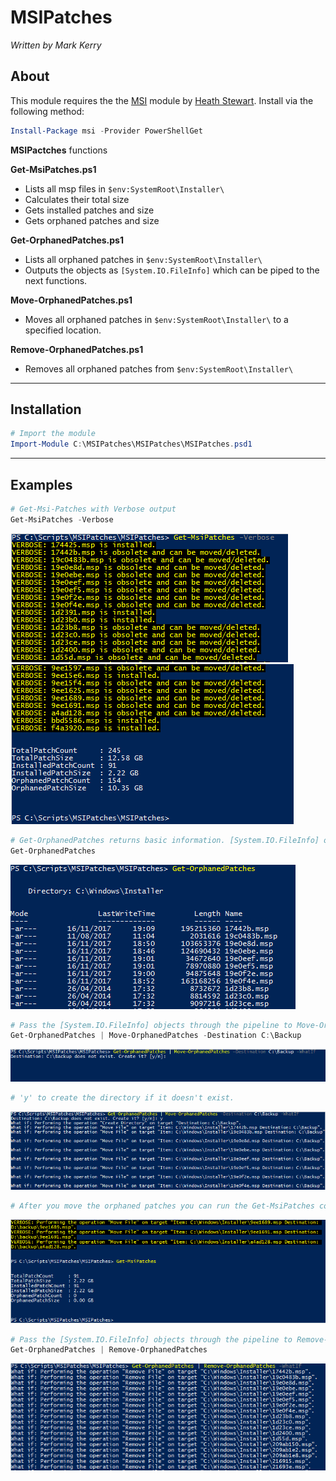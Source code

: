 # MSIPatches
*Written by Mark Kerry*

## About
This module requires the the [MSI](https://github.com/heaths/psmsi) module by [Heath Stewart](https://github.com/heaths). Install via the following method:  
``` powershell
Install-Package msi -Provider PowerShellGet
```

**MSIPactches** functions
	
**Get-MsiPatches.ps1**
* Lists all msp files in `$env:SystemRoot\Installer\`
* Calculates their total size
* Gets installed patches and size
* Gets orphaned patches and size

**Get-OrphanedPatches.ps1**
* Lists all orphaned patches in `$env:SystemRoot\Installer\`
* Outputs the objects as `[System.IO.FileInfo]` which can be piped to the next functions.

**Move-OrphanedPatches.ps1**
* Moves all orphaned patches in `$env:SystemRoot\Installer\` to a specified location.

**Remove-OrphanedPatches.ps1**
* Removes all orphaned patches from `$env:SystemRoot\Installer\`

---

## Installation
``` powershell
# Import the module
Import-Module C:\MSIPatches\MSIPatches\MSIPatches.psd1
```
---

## Examples
``` powershell
# Get-Msi-Patches with Verbose output
Get-MsiPatches -Verbose 
```
![Get-MsiPatches](/Media/Get-MsiPatches_01.png)  
![Get-MsiPatches](/Media/Get-MsiPatches_02.png)  

``` powershell
# Get-OrphanedPatches returns basic information. [System.IO.FileInfo] objects.
Get-OrphanedPatches
```
![Get-OrphanedPatches](/Media/Get-OrphanedPatches_01.png)  

``` powershell
# Pass the [System.IO.FileInfo] objects through the pipeline to Move-OrphanedPatches
Get-OrphanedPatches | Move-OrphanedPatches -Destination C:\Backup
```
![Move-OrphanedPatches](/Media/Move-OrphanedPatches_01.png)
``` powershell
# 'y' to create the directory if it doesn't exist.
```
![Move-OrphanedPatches](/Media/Move-OrphanedPatches_02.png)
``` powershell
# After you move the orphaned patches you can run the Get-MsiPatches command again and see the results.
```
![Move-OrphanedPatches](/Media/Move-OrphanedPatches_03.png)


``` powershell
# Pass the [System.IO.FileInfo] objects through the pipeline to Remove-OrphanedPatches
Get-OrphanedPatches | Remove-OrphanedPatches
```
![Remove-OrphanedPatches](/Media/Remove-OrphanedPatches_01.png)
